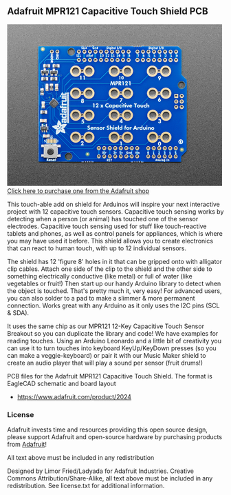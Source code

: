 ## Adafruit MPR121 Capacitive Touch Shield PCB
<a href="http://www.adafruit.com/products/2024"><img src="assets/2024.jpg?raw=true" width="500px"><br/>
Click here to purchase one from the Adafruit shop</a>

This touch-able add on shield for Arduinos will inspire your next interactive project with 12 capacitive touch sensors. Capacitive touch sensing works by detecting when a person (or animal) has touched one of the sensor electrodes. Capacitive touch sensing used for stuff like touch-reactive tablets and phones, as well as control panels for appliances, which is where you may have used it before. This shield allows you to create electronics that can react to human touch, with up to 12 individual sensors.

The shield has 12 'figure 8' holes in it that can be gripped onto with alligator clip cables. Attach one side of the clip to the shield and the other side to something electrically conductive (like metal) or full of water (like vegetables or fruit!) Then start up our handy Arduino library to detect when the object is touched. That's pretty much it, very easy! For advanced users, you can also solder to a pad to make a slimmer & more permanent connection. Works great with any Arduino as it only uses the I2C pins (SCL & SDA).

It uses the same chip as our MPR121 12-Key Capacitive Touch Sensor Breakout so you can duplicate the library and code! We have examples for reading touches. Using an Arduino Leonardo and a little bit of creativity you can use it to turn touches into keyboard KeyUp/KeyDown presses (so you can make a veggie-keyboard) or pair it with our Music Maker shield to create an audio player that will play a sound per sensor (fruit drums!)

PCB files for the Adafruit MPR121 Capacitive Touch Shield. The format is EagleCAD schematic and board layout
- https://www.adafruit.com/product/2024

### License

Adafruit invests time and resources providing this open source design, please support Adafruit and open-source hardware by purchasing products from [Adafruit](https://www.adafruit.com)!

All text above must be included in any redistribution

Designed by Limor Fried/Ladyada for Adafruit Industries.
Creative Commons Attribution/Share-Alike, all text above must be included in any redistribution.
See license.txt for additional information.

